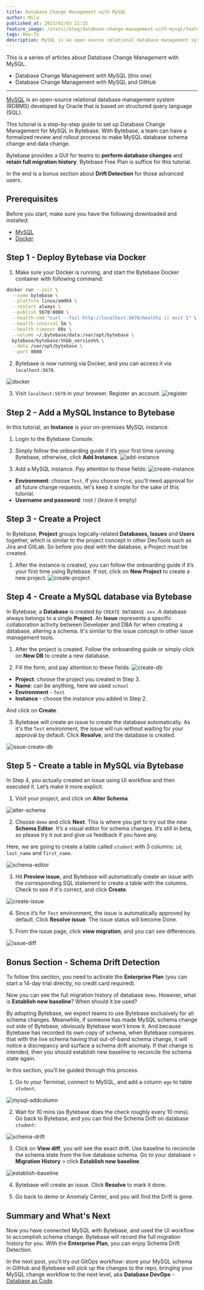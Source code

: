 ```yaml
---
title: Database Change Management with MySQL
author: Mila
published_at: 2023/02/03 21:15
feature_image: /static/blog/database-change-management-with-mysql/feature-image.webp
tags: How-To
description: MySQL is an open-source relational database management system developed by Oracle that is based on structured query language. This tutorial will guide you step-by-step to set up database change management for MySQL in Bytebase.
---
```


This is a series of articles about Database Change Management with MySQL.

- Database Change Management with MySQL (this one)
- Database Change Management with MySQL and GitHub

---

[MySQL](https://www.mysql.com/) is an open-source relational database management system (RDBMS) developed by Oracle that is based on structured query language (SQL).

This tutorial is a step-by-step guide to set up Database Change Management for MySQL in Bytebase. With Bytebase, a team can have a formalized review and rollout process to make MySQL database schema change and data change.

Bytebase provides a GUI for teams to **perform database changes** and **retain full migration history**. Bytebase Free Plan is suffice for this tutorial.

In the end is a bonus section about **Drift Detection** for those advanced users.

## Prerequisites

Before you start, make sure you have the following downloaded and installed:

- [MySQL](https://dev.mysql.com/downloads/mysql/)
- [Docker](https://www.docker.com/)

## Step 1 - Deploy Bytebase via Docker

1. Make sure your Docker is running, and start the Bytebase Docker container with following command:
  
````bash
docker run --init \
  --name bytebase \
  --platform linux/amd64 \
  --restart always \
  --publish 5678:8080 \
  --health-cmd "curl --fail http://localhost:5678/healthz || exit 1" \
  --health-interval 5m \
  --health-timeout 60s \
  --volume ~/.bytebase/data:/var/opt/bytebase \
  bytebase/bytebase:%%bb_version%% \
  --data /var/opt/bytebase \
  --port 8080
````

2. Bytebase is now running via Docker, and you can access it via `localhost:5678`.

![docker](/static/blog/database-change-management-with-mysql/docker.webp)

3. Visit `localhost:5678` in your browser. Register an account.
![register](/static/blog/database-change-management-with-mysql/register.webp)

## Step 2 - Add a MySQL Instance to Bytebase

In this tutorial, ​an **Instance** is your on-premises MySQL instance.

1. Login to the Bytebase Console.

2. Simply follow the onboarding guide if it’s your first time running Bytebase, otherwise, click **Add Instance**.
![add-instance](/static/blog/database-change-management-with-mysql/add-instance.webp)

3. Add a MySQL instance. Pay attention to these fields:
![create-instance](/static/blog/database-change-management-with-mysql/create-instance.webp)

- **Environment**: choose `Test`, if you choose `Prod`, you'll need approval for all future change requests, let's keep it simple for the sake of this tutorial.
- **Username and password**: root / (leave it empty)

## Step 3 - Create a Project

In Bytebase, **Project** groups logically-related **Databases, Issues** and **Users** together, which is similar to the project concept in other DevTools such as Jira and GitLab. So before you deal with the database, a Project must be created.

1. After the instance is created, you can follow the onboarding guide if it’s your first time using Bytebase. If not, click on **New Project** to create a new project.
![create-project](/static/blog/database-change-management-with-mysql/create-project.webp)

## Step 4 - Create a MySQL database via Bytebase

In Bytebase, a **Database** is created by `CREATE DATABASE xxx`. A database always belongs to a single **Project**. An **Issue** represents a specific collaboration activity between Developer and DBA for when creating a database, altering a schema. It's similar to the issue concept in other issue management tools.

1. After the project is created. Follow the onboarding guide or simply click on **New DB** to create a new database.

2. Fill the form, and pay attention to these fields: 
![create-db](/static/blog/database-change-management-with-mysql/create-db.webp)

- **Project**: choose the project you created in Step 3.
- **Name**: can be anything, here we used `school`
- **Environment** - `Test`
- **Instance** - choose the instance you added in Step 2.
 
And click on **Create**.

3. Bytebase will create an issue to create the database automatically. As it's the `Test` environment, the issue will run without waiting for your approval by default. Click **Resolve**, and the database is created.

![issue-create-db](/static/blog/database-change-management-with-mysql/issue-create-db)

## Step 5 - Create a table in MySQL via Bytebase

In Step 4, you actually created an issue using UI workflow and then executed it. Let’s make it more explicit.

1. Visit your project, and click on **Alter Schema**.

![alter-schema](/static/blog/database-change-management-with-mysql/alter-schema.webp)

2. Choose `demo` and click **Next**. This is where you get to try out the new **Schema Editor**. It’s a visual editor for schema changes. It’s still in beta, so please try it out and give us feedback if you have any.

Here, we are going to create a table called `student` with 3 columns: `id`, `last_name` and `first_name`.

![schema-editor](/static/blog/database-change-management-with-mysql/schema-editor.webp)

3. Hit **Preview issue**, and Bytebase will automatically create an issue with the corresponding SQL statement to create a table with the columns. Check to see if it's correct, and click **Create**.

![create-issue](/static/blog/database-change-management-with-mysql/create-issue.webp)

4. Since it’s for `Test` environment, the issue is automatically approved by default. Click **Resolve issue**. The issue status will become Done.

5. From the issue page, click **view migration**, and you can see differences.

![issue-diff](/static/blog/database-change-management-with-mysql/issue-diff.webp)

## Bonus Section - Schema Drift Detection

To follow this section, you need to activate the **Enterprise Plan** (you can start a 14-day trial directly, no credit card required).

Now you can see the full migration history of database `demo`. However, what is **Establish new baseline**? When should it be used?

By adopting Bytebase, we expect teams to use Bytebase exclusively for all schema changes. Meanwhile, if someone has made MySQL schema change out side of Bytebase, obviously Bytebase won’t know it. And because Bytebase has recorded its own copy of schema, when Bytebase compares that with the live schema having that out-of-band schema change, it will notice a discrepancy and surface a schema drift anomaly. If that change is intended, then you should establish new baseline to reconcile the schema state again.  

In this section, you’ll be guided through this process.

1. Go to your Terminal, connect to MySQL, and add a column `age` to table `student`.

![mysql-addcolumn](/static/blog/database-change-management-with-mysql/mysql-addcolumn.webp)

2. Wait for 10 mins (as Bytebase does the check roughly every 10 mins). Go back to Bytebase, and you can find the Schema Drift on database `student`:

![schema-drift](/static/blog/database-change-management-with-mysql/schema-drift.webp)

3. Click on **View diff**, you will see the exact drift. Use baseline to reconcile the schema state from the live database schema. Go to your database > **Migration History** > click **Establish new baseline**.

![establish-baseline](/static/blog/database-change-management-with-mysql/establish-baseline.webp)

4. Bytebase will create an issue. Click **Resolve** to mark it done.

5. Go back to demo or Anomaly Center, and you will find the Drift is gone.

## Summary and What's Next

Now you have connected MySQL with Bytebase, and used the UI workflow to accomplish schema change. Bytebase will record the full migration history for you. With the **Enterprise Plan**, you can enjoy Schema Drift Detection.

In the next post, you’ll try out GitOps workflow: store your MySQL schema in GitHub and Bytebase will pick up the changes to the repo, bringing your MySQL change workflow to the next level, aka **Database DevOps** - [Database as Code](/blog/database-as-code).